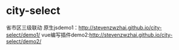 # city-select
省市区三级联动
原生jsdemo1：<http://stevenzwzhai.github.io/city-select/demo1/>
vue编写插件demo2:<http://stevenzwzhai.github.io/city-select/demo2/>
